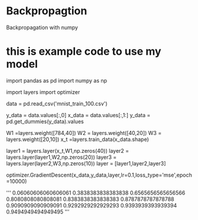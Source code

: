 # Backpropagtion
Backpropagation with numpy

# this is example code to use my model
import pandas as pd
import numpy as np

import layers
import optimizer

data = pd.read_csv('mnist_train_100.csv')

y_data = data.values[:,0]
x_data = data.values[:,1:]
y_data = pd.get_dummies(y_data).values

W1 =layers.weight([784,40])
W2 = layers.weight([40,20])
W3 = layers.weight([20,10])
x_t =layers.train_data(x_data.shape)

layer1 = layers.layer(x_t,W1,np.zeros(40))
layer2 = layers.layer(layer1,W2,np.zeros(20))
layer3 = layers.layer(layer2,W3,np.zeros(10))
layer = [layer1,layer2,layer3]

optimizer.GradientDescent(x_data,y_data,layer,lr=0.1,loss_type='mse',epoch=10000)

'''
0.06060606060606061
0.3838383838383838
0.6565656565656566
0.8080808080808081
0.8383838383838383
0.8787878787878788
0.9090909090909091
0.9292929292929293
0.9393939393939394
0.9494949494949495
'''
